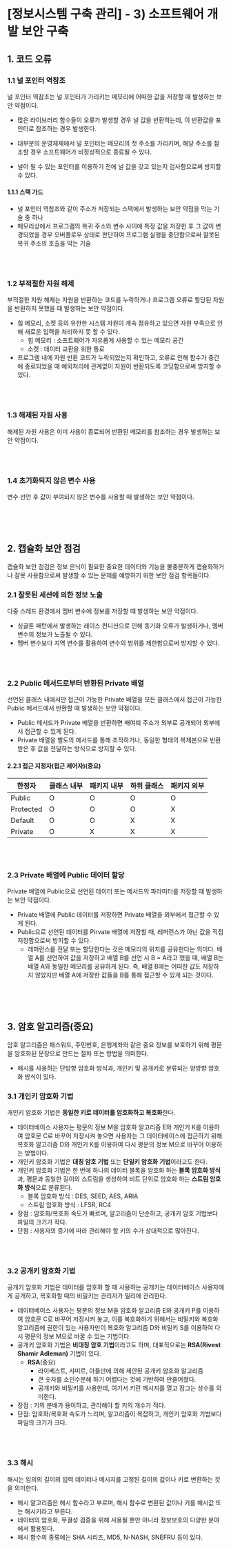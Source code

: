 # [정보시스템 구축 관리] - 3) 소프트웨어 개발 보안 구축







## 1. 코드 오류

### 1.1 널 포인터 역참조

널 포인터 역참조는 널 포인터가 가리키는 메모리에 어떠한 값을 저장할 때 발생하는 보안 약점이다.

+ 많은 라이브러리 함수들이 오류가 발생할 경우 널 값을 반환하는데, 이 반환값을 포인터로 참조하는 경우 발생한다.

+ 대부분의 운영체제에서 널 포인터는 메모리의 첫 주소를 가리키며, 해당 주소를 참조할 경우 소프트웨어가 비정상적으로 종료될 수 있다.

+ 널이 될 수 있는 포인터를 이용하기 전에 널 값을 갖고 있는지 검사함으로써 방지할 수 있다.


#### 1.1.1 스택 가드

+ 널 포인터 역참조와 같이 주소가 저장되는 스택에서 발생하는 보안 약점을 막는 기술 중 하나
+ 메모리상에서 프로그램의 복귀 주소와 변수 사이에 특정 값을 저장한 후 그 값이 변경되었을 경우 오버플로우 상태로 판단하여 프로그램 실행을 중단함으로써 잘못된 복귀 주소의 호출을 막는 기술

<br/>

<br/>

### 1.2 부적절한 자원 해제

부적절한 자원 해제는 자원을 반환하는 코드를 누락하거나 프로그램 오류로 할당된 자원을 반환하지 못했을 때 발생하는 보안 약점이다.

+ 힙 메모리, 소켓 등의 유한한 시스템 자원이 계속 점유하고 있으면 자원 부족으로 인해 새로운 입력을 처리하지 못 할 수 있다.
  + 힙 메모리 : 소프트웨어가 자유롭게 사용할 수 있는 메모리 공간
  + 소켓 : 데이터 교환을 위한 통로
+ 프로그램 내에 자원 반환 코드가 누락되었는지 확인하고, 오류로 인해 함수가 중간에 종료되었을 때 예외처리에 관계없이 자원이 반환되도록 코딩함으로써 방지할 수 있다.

<br/>

<br/>

### 1.3 해제된 자원 사용

해제된 자원 사용은 이미 사용이 종료되어 반환된 메모리를 참조하는 경우 발생하는 보안 약점이다.

<br/>

<br/>

### 1.4 초기화되지 않은 변수 사용

변수 선언 후 값이 부여되지 않은 변수를 사용할 때 발생하는 보안 약점이다.

<br/>

<br/>

<br/>

## 2. 캡슐화 보안 점검

캡슐화 보안 점검은 정보 은닉이 필요한 중요한 데이터와 기능을 불충분하게 캡슐화하거나 잘못 사용함으로써 발생할 수 있는 문제를 예방하기 위한 보안 점검 항목들이다.

### 2.1 잘못된 세션에 의한 정보 노출

다중 스레드 환경에서 멤버 변수에 정보를 저장할 때 발생하는 보안 약점이다.

+ 싱글톤 패턴에서 발생하는 레이스 컨디션으로 인해 동기화 오류가 발생하거나, 멤버 변수의 정보가 노출될 수 있다.
+ 멤버 변수보다 지역 변수를 활용하여 변수의 범위를 제한함으로써 방지할 수 있다.

<br/>

<br/>

### 2.2 Public 메서드로부터 반환된 Private 배열

선언된 클래스 내에서만 접근이 가능한 Private 배열을 모든 클래스에서 접근이 가능한 Public 메서드에서 반환할 때 발생하는 보안 약점이다.

+ Public 메서드가 Private 배열을 반환하면 배여릐 주소가 외부로 공개되어 외부에서 접근할 수 있게 된다.
+ Private 배열을 별도의 메서드를 통해 조작하거나, 동일한 형태의 복제본으로 반환받은 후 값을 전달하는 방식으로 방지할 수 있다.

#### 2.2.1 접근 지정자(접근 제어자)(중요)

| 한정자    | 클래스 내부 | 패키지 내부 | 하위 클래스 | 패키지 외부 |
| --------- | ----------- | ----------- | ----------- | ----------- |
| Public    | O           | O           | O           | O           |
| Protected | O           | O           | O           | X           |
| Default   | O           | O           | X           | X           |
| Private   | O           | X           | X           | X           |

<br/>

<br>

### 2.3 Private 배열에 Public 데이터 할당

Private 배열에 Public으로 선언된 데이터 또는 메서드의 파라미터를 저장할 때 발생하는 보안 약점이다.

+ Private 배열에 Public 데이터를 저장하면 Private 배열을 외부에서 접근할 수 있게 된다.
+ Public으로 선언된 데이터를 Pirvate 배열에 저장할 때, 레퍼런스가 아닌 값을 직접 저장함으로써 방지할 수 있다.
  + 레퍼런스를 전달 또는 할당한다는 것은 메모리의 위치를 공유한다는 의미다. 배열 A를 선언하여 값을 저장하고 배열 B를 선언 시 B = A라고 했을 때, 배열 B는 배열 A와 동일한 메모리를 공유하게 된다. 즉, 배열 B에는 어떠한 값도 저장하지 않았지만 배열 A에 저장한 값들을 B를 통해 접근할 수 있게 되는 것이다.

<br/>

<br/>

<br/>

## 3. 암호 알고리즘(중요)

암호 알고리즘은 패스워드, 주민번호, 은행계좌와 같은 중요 정보를 보호하기 위해 평문을 암호화된 문장으로 만드는 절차 또는 방법을 의미한다.

+ 해시를 사용하는 단방향 암호화 방식과, 개인키 및 공개키로 분류되는 양방향 암호화 방식이 있다.

### 3.1 개인키 암호화 기법

개인키 암호화 기법은 **동일한 키로 데이터를 암호화하고 복호화**한다.

+ 데이터베이스 사용자는 평문의 정보 M을 암호화 알고리즘 E와 개인키 K를 이용하여 암호문 C로 바꾸어 저장시켜 놓으면 사용자는 그 데이터베이스에 접근하기 위해 복호화 알고리즘 D와 개인키 K를 이용하여 다시 평문의 정보 M으로 바꾸어 이용하는 방법이다.
+ 개인키 암호화 기법은 **대칭 암호 기법** 또는 **단일키 암호화 기법**이라고도 한다.
+ 개인키 암호화 기법은 한 번에 하나의 데이터 블록을 암호화 하는 **블록 암호화 방식**과, 평문과 동일한 길이의 스트림을 생성하여 비트 단위로 암호화 하는 **스트림 암호화 방식**으로 분류된다.
  + 블록 암호화 방식 : DES, SEED, AES, ARIA
  + 스트림 암호화 방식 : LFSR, RC4
+ 장점 : 암호화/복호화 속도가 빠르며, 알고리즘이 단순하고, 공개키 암호 기법보다 파일의 크기가 작다.
+ 단점 : 사용자의 증가에 따라 관리해야 할 키의 수가 상대적으로 많아진다.

<br/>

<br/>

### 3.2 공개키 암호화 기법

공개키 암호화 기법은 데이터를 암호화 할 때 사용하는 공개키는 데이터베이스 사용자에게 공개하고, 복호화할 때의 비밀키는 관리자가 밀리에 관리한다.

+ 데이터베이스 사용자는 평문의 정보 M을 암호화 알고리즘 E와 공개키 P를 이용하여 암호문 C로 바꾸어 저장시켜 놓고, 이를 복호화하기 위해서는 비밀키와 복호화 알고리즘에 권한이 있는 사용자만이 복호화 알고리즘 D와 비밀키 S를 이용하여 다시 평문의 정보 M으로 바꿀 수 있는 기법이다.
+ 공개키 암호화 기법은 **비대칭 암호 기법**이라고도 하며, 대표적으로는 **RSA(Rivest Shamir Adleman)** 기법이 있다.
  + **RSA**(중요)
    + 라이베스트, 샤미르, 아들만에 의해 제안된 공개키 암호화 알고리즘
    + 큰 숫자를 소인수분해 하기 어렵다는 것에 기반하여 만즐어졌다.
    + 공개키와 비밀키를 사용한데, 여기서 키란 메시지를 열고 잠그는 상수를 의미한다.
+ 장점 : 키의 분배가 용이하고, 관리해야 할 키의 개수가 적다.
+ 단점: 암호화/복호화 속도가 느리며, 알고리즘이 복잡하고, 개인키 암호화 기법보다 파일의 크기가 크다.

<br/>

<br/>

### 3.3 해시

해시는 임의의 길이의 입력 데이터나 메시지를 고정된 길이의 값이나 키로 변환하는 것을 의미한다.

+ 해시 알고리즘은 해시 함수라고 부르며, 해시 함수로 변환된 값이나 키를 해시값 또는 해시키라고 부른다.
+ 데이터의 암호화, 무결성 검증을 위해 사용될 뿐만 아니라 정보보호의 다양한 분야에서 활용된다.
+ 해시 함수의 종류에는 SHA 시리즈, MD5, N-NASH, SNEFRU 등이 있다.
